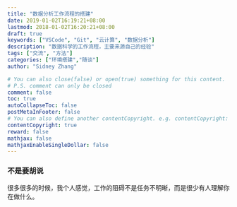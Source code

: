 ```yaml
---
title: "数据分析工作流程的搭建"
date: 2019-01-02T16:19:21+08:00
lastmod: 2018-01-02T16:20:21+08:00
draft: true
keywords: ["VSCode", "Git", "云计算", "数据分析"]
description: "数据科学的工作流程，主要来源自己的经验"
tags: ["交流", "方法"]
categories: ["环境搭建","随谈"]
author: "Sidney Zhang"

# You can also close(false) or open(true) something for this content.
# P.S. comment can only be closed
comment: false
toc: true
autoCollapseToc: false
postMetaInFooter: false
# You can also define another contentCopyright. e.g. contentCopyright: "This is another copyright."
contentCopyright: true
reward: false
mathjax: false
mathjaxEnableSingleDollar: false
---
```


### 不是要胡说

很多很多的时候，我个人感觉，工作的阻碍不是任务不明晰，而是很少有人理解你在做什么。